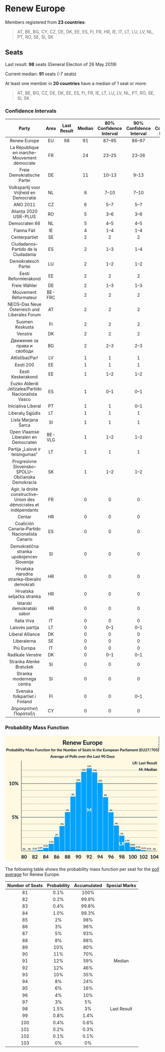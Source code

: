 # Renew Europe

Members registered from **23 countries**:

> AT, BE, BG, CY, CZ, DE, DK, EE, ES, FI, FR, HR, IE, IT, LT, LU, LV, NL, PT, RO, SE, SI, SK

## Seats

Last result: **98** seats (General Election of 26 May 2019)

Current median: **91** seats (-7 seats)

At least one member in **20 countries** have a median of 1 seat or more:

> AT, BE, BG, CZ, DE, DK, EE, ES, FI, FR, IE, LT, LU, LV, NL, PT, RO, SE, SI, SK

### Confidence Intervals

| Party | Area | Last Result | Median | 80% Confidence Interval | 90% Confidence Interval | 95% Confidence Interval | 99% Confidence Interval |
|:-----:|:----:|:-----------:|:------:|:-----------------------:|:-----------------------:|:-----------------------:|:-----------------------:|
| Renew Europe | EU | 98 | 91 | 87–95 | 86–97 | 85–98 | 83–100 |
| La République en marche–Mouvement démocrate | FR | | 24 | 23–25 | 23–26 | 22–26 | 22–28 |
| Freie Demokratische Partei | DE | | 11 | 10–13 | 9–13 | 9–13 | 8–14 |
| Volkspartij voor Vrijheid en Democratie | NL | | 8 | 7–10 | 7–10 | 7–10 | 7–11 |
| ANO 2011 | CZ | | 6 | 5–7 | 5–7 | 4–7 | 4–8 |
| Alianța 2020 USR-PLUS | RO | | 5 | 3–6 | 3–6 | 3–6 | 3–6 |
| Democraten 66 | NL | | 5 | 4–5 | 4–5 | 4–6 | 3–6 |
| Fianna Fáil | IE | | 4 | 1–4 | 1–4 | 1–4 | 1–4 |
| Centerpartiet | SE | | 2 | 2 | 2 | 2 | 2–3 |
| Ciudadanos–Partido de la Ciudadanía | ES | | 2 | 1–3 | 1–4 | 1–4 | 1–4 |
| Demokratesch Partei | LU | | 2 | 1–2 | 1–2 | 1–2 | 1–2 |
| Eesti Reformierakond | EE | | 2 | 2 | 2 | 2–3 | 2–3 |
| Freie Wähler | DE | | 2 | 1–3 | 1–3 | 1–4 | 0–4 |
| Mouvement Réformateur | BE-FRC | | 2 | 2 | 2 | 2 | 1–2 |
| NEOS–Das Neue Österreich und Liberales Forum | AT | | 2 | 2 | 2 | 1–3 | 1–3 |
| Suomen Keskusta | FI | | 2 | 2 | 2 | 1–2 | 1–2 |
| Venstre | DK | | 2 | 2 | 2 | 2–3 | 1–3 |
| Движение за права и свободи | BG | | 2 | 2–3 | 2–3 | 2–3 | 1–3 |
| Attīstībai/Par! | LV | | 1 | 1 | 1 | 1 | 1–2 |
| Eesti 200 | EE | | 1 | 1 | 1 | 1–2 | 1–2 |
| Eesti Keskerakond | EE | | 1 | 1–2 | 1–2 | 1–2 | 1–2 |
| Euzko Alderdi Jeltzalea/Partido Nacionalista Vasco | ES | | 1 | 0–1 | 0–1 | 0–1 | 0–2 |
| Iniciativa Liberal | PT | | 1 | 1 | 0–1 | 0–2 | 0–2 |
| Liberalų Sąjūdis | LT | | 1 | 1 | 1 | 1–2 | 1–2 |
| Lista Marjana Šarca | SI | | 1 | 1 | 1 | 1–2 | 1–2 |
| Open Vlaamse Liberalen en Democraten | BE-VLG | | 1 | 1–2 | 1–2 | 1–2 | 1–2 |
| Partija „Laisvė ir teisingumas“ | LT | | 1 | 1 | 1 | 1 | 1–2 |
| Progresívne Slovensko–SPOLU–Občianska Demokracia | SK | | 1 | 1–2 | 1–2 | 1–2 | 1–2 |
| Agir, la droite constructive–Union des démocrates et indépendants | FR | | 0 | 0 | 0 | 0 | 0 |
| Centar | HR | | 0 | 0 | 0 | 0 | 0 |
| Coalición Canaria–Partido Nacionalista Canario | ES | | 0 | 0 | 0 | 0–1 | 0–1 |
| Demokratična stranka upokojencev Slovenije | SI | | 0 | 0 | 0 | 0 | 0 |
| Hrvatska narodna stranka–liberalni demokrati | HR | | 0 | 0 | 0 | 0 | 0 |
| Hrvatska seljačka stranka | HR | | 0 | 0 | 0 | 0 | 0 |
| Istarski demokratski sabor | HR | | 0 | 0 | 0 | 0 | 0 |
| Italia Viva | IT | | 0 | 0 | 0 | 0 | 0–4 |
| Laisvės partija | LT | | 0 | 0–1 | 0–1 | 0–1 | 0–1 |
| Liberal Alliance | DK | | 0 | 0 | 0 | 0 | 0 |
| Liberalerna | SE | | 0 | 0 | 0 | 0 | 0–1 |
| Più Europa | IT | | 0 | 0 | 0 | 0 | 0 |
| Radikale Venstre | DK | | 0 | 0–1 | 0–1 | 0–1 | 0–1 |
| Stranka Alenke Bratušek | SI | | 0 | 0 | 0 | 0–1 | 0–1 |
| Stranka modernega centra | SI | | 0 | 0 | 0 | 0 | 0 |
| Svenska folkpartiet i Finland | FI | | 0 | 0 | 0–1 | 0–1 | 0–1 |
| Δημοκρατική Παράταξη | CY | | 0 | 0 | 0 | 0 | 0 |

### Probability Mass Function

![Graph with seats probability mass function not yet produced](average-2021-09-30-seats-pmf-reneweurope.png "Seats Probability Mass Function")

The following table shows the probability mass function per seat for the [poll average](average-2021-09-30.html) for Renew Europe.

| Number of Seats | Probability | Accumulated | Special Marks |
|:---------------:|:-----------:|:-----------:|:-------------:|
| 81 | 0.1% | 100% |  |
| 82 | 0.2% | 99.9% |  |
| 83 | 0.4% | 99.8% |  |
| 84 | 1.0% | 99.3% |  |
| 85 | 2% | 98% |  |
| 86 | 3% | 96% |  |
| 87 | 5% | 93% |  |
| 88 | 8% | 88% |  |
| 89 | 10% | 80% |  |
| 90 | 11% | 70% |  |
| 91 | 12% | 59% | Median |
| 92 | 12% | 46% |  |
| 93 | 10% | 35% |  |
| 94 | 8% | 24% |  |
| 95 | 6% | 16% |  |
| 96 | 4% | 10% |  |
| 97 | 3% | 5% |  |
| 98 | 1.5% | 3% | Last Result |
| 99 | 0.8% | 1.4% |  |
| 100 | 0.4% | 0.6% |  |
| 101 | 0.2% | 0.3% |  |
| 102 | 0.1% | 0.1% |  |
| 103 | 0% | 0% |  |


